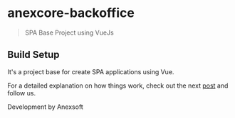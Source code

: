 # anexcore-backoffice

> SPA Base Project using VueJs

## Build Setup

It's a project base for create SPA applications using Vue.

For a detailed explanation on how things work, check out the next [post](http://anexsoft.com/p/186/proyecto-base-spa-con-vue-vuex-vuerouter-axios-y-element-ui?) and follow us.

Development by Anexsoft
